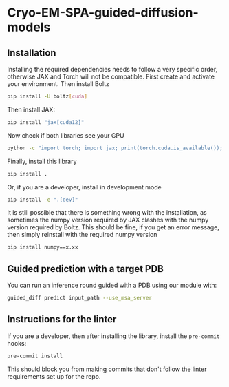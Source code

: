 # Cryo-EM-SPA-guided-diffusion-models

## Installation

Installing the required dependencies needs to follow a very specific order, otherwise JAX and Torch will not be compatible. First create and activate your environment. Then install Boltz

```bash
pip install -U boltz[cuda]
```

Then install JAX:

```bash
pip install "jax[cuda12]"
```

Now check if both libraries see your GPU

```bash
python -c "import torch; import jax; print(torch.cuda.is_available()); print(jax.devices('gpu'))"
```

Finally, install this library

```bash
pip install .
```

Or, if you are a developer, install in development mode

```bash
pip install -e ".[dev]"
```

It is still possible that there is something wrong with the installation, as sometimes the numpy version required by JAX clashes with the numpy version required by Boltz. This should be fine, if you get an error message, then simply reinstall with the required numpy version

```bash
pip install numpy==x.xx
```


## Guided prediction with a target PDB


You can run an inference round guided with a PDB using our module with:

```bash
guided_diff predict input_path --use_msa_server
```


## Instructions for the linter

If you are a developer, then after installing the library, install the `pre-commit` hooks:

```bash
pre-commit install
```

This should block you from making commits that don't follow the linter requirements set up for the repo.
